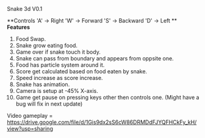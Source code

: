 Snake 3d V0.1

**Controls
'A' -> Right
'W' -> Forward
'S' -> Backward
'D' -> Left
**
**Features**
1) Food Swap.
2) Snake grow eating food.
3) Game over if snake touch it body.
4) Snake can pass from boundary and appears from oppsite one.
5) Food has particle system around it.
6) Score get calculated based on food eaten by snake.
7) Speed increase as score increase.
8) Snake has animation.
9) Camera is setup at -45% X-axis.
10) Game get pause on pressing keys other then controls one. (Might have a bug will fix in next update)
   
Video gameplay = https://drive.google.com/file/d/1Gis9dx2sS6cW86DRMDdFJYQFHCkFy_kH/view?usp=sharing
